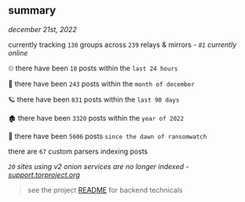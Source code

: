 
## summary
_december 21st, 2022_

currently tracking `130` groups across `239` relays & mirrors - _`81` currently online_

⏲ there have been `10` posts within the `last 24 hours`

🦈 there have been `243` posts within the `month of december`

🪐 there have been `831` posts within the `last 90 days`

🏚 there have been `3320` posts within the `year of 2022`

🦕 there have been `5606` posts `since the dawn of ransomwatch`

there are `67` custom parsers indexing posts

_`20` sites using v2 onion services are no longer indexed - [support.torproject.org](https://support.torproject.org/onionservices/v2-deprecation/)_

> see the project [README](https://github.com/joshhighet/ransomwatch#ransomwatch--) for backend technicals
